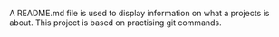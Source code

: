 A README.md file is used to display information on what a projects is about.
This project is based on practising git commands.
